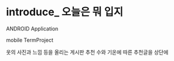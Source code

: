 # introduce_ 오늘은 뭐 입지

ANDROID Application

mobile TermProject

옷의 사진과 느낌 등을 올리는 게시판
추천 수와 기온에 따른 추천글을 상단에 

